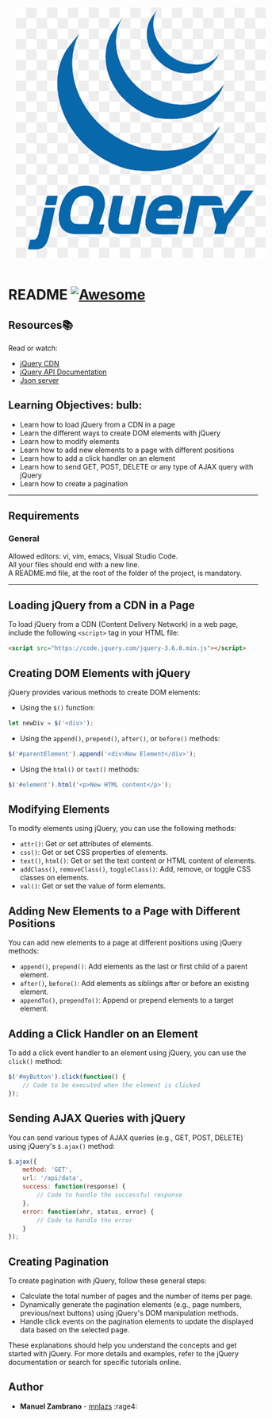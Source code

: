 <div align="center">
  <img src="images/ajax-web.png" width="650" style="margin: 15px;"/>
</div>


# README [![Awesome](https://cdn.jsdelivr.net/gh/sindresorhus/awesome@d7305f38d29fed78fa85652e3a63e154dd8e8829/media/badge.svg)](https://github.com/sindresorhus/awesome#readme)

## Resources:books:
Read or watch:
* [jQuery CDN](https://releases.jquery.com/)
* [jQuery API Documentation](https://api.jquery.com/)
* [Json server](https://github.com/typicode/json-server)

## Learning Objectives: bulb:

- Learn how to load jQuery from a CDN in a page
- Learn the different ways to create DOM elements with jQuery
- Learn how to modify elements
- Learn how to add new elements to a page with different positions
- Learn how to add a click handler on an element
- Learn how to send GET, POST, DELETE or any type of AJAX query with jQuery
- Learn how to create a pagination
---

## Requirements
### General
Allowed editors: vi, vim, emacs, Visual Studio Code.  
All your files should end with a new line.  
A README.md file, at the root of the folder of the project, is mandatory.  

---

## Loading jQuery from a CDN in a Page

To load jQuery from a CDN (Content Delivery Network) in a web page, include the following `<script>` tag in your HTML file:

```html
<script src="https://code.jquery.com/jquery-3.6.0.min.js"></script>
```

## Creating DOM Elements with jQuery

jQuery provides various methods to create DOM elements:

- Using the `$()` function:
```javascript
let newDiv = $('<div>');
```

- Using the `append()`, `prepend()`, `after()`, or `before()` methods:
```javascript
$('#parentElement').append('<div>New Element</div>');
```

- Using the `html()` or `text()` methods:
```javascript
$('#element').html('<p>New HTML content</p>');
```

## Modifying Elements

To modify elements using jQuery, you can use the following methods:

- `attr()`: Get or set attributes of elements.
- `css()`: Get or set CSS properties of elements.
- `text()`, `html()`: Get or set the text content or HTML content of elements.
- `addClass()`, `removeClass()`, `toggleClass()`: Add, remove, or toggle CSS classes on elements.
- `val()`: Get or set the value of form elements.

## Adding New Elements to a Page with Different Positions

You can add new elements to a page at different positions using jQuery methods:

- `append()`, `prepend()`: Add elements as the last or first child of a parent element.
- `after()`, `before()`: Add elements as siblings after or before an existing element.
- `appendTo()`, `prependTo()`: Append or prepend elements to a target element.

## Adding a Click Handler on an Element

To add a click event handler to an element using jQuery, you can use the `click()` method:

```javascript
$('#myButton').click(function() {
    // Code to be executed when the element is clicked
});
```

## Sending AJAX Queries with jQuery

You can send various types of AJAX queries (e.g., GET, POST, DELETE) using jQuery's `$.ajax()` method:

```javascript
$.ajax({
    method: 'GET',
    url: '/api/data',
    success: function(response) {
        // Code to handle the successful response
    },
    error: function(xhr, status, error) {
        // Code to handle the error
    }
});
```

## Creating Pagination

To create pagination with jQuery, follow these general steps:

- Calculate the total number of pages and the number of items per page.
- Dynamically generate the pagination elements (e.g., page numbers, previous/next buttons) using jQuery's DOM manipulation methods.
- Handle click events on the pagination elements to update the displayed data based on the selected page.

These explanations should help you understand the concepts and get started with jQuery. For more details and examples, refer to the jQuery documentation or search for specific tutorials online.
## Author
- **Manuel Zambrano** - [mnlazs](https://github.com/mnlazs) :rage4:
